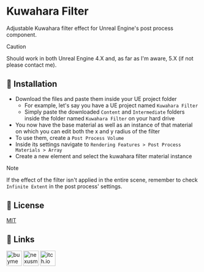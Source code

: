 # Kuwahara Filter

Adjustable Kuwahara filter effect for Unreal Engine's post process component.

> [!CAUTION]
> Should work in both Unreal Engine 4.X and, as far as I'm aware, 5.X (if not please contact me).

## 📖 Installation

* Download the files and paste them inside your UE project folder
  - For example, let's say you have a UE project named `Kuwahara Filter`
  - Simply paste the downloaded `Content` and `Intermediate` folders inside the folder named `Kuwahara Filter` on your hard drive
* You now have the base material as well as an instance of that material on which you can edit both the x and y radius of the filter
* To use them, create a `Post Process Volume`
* Inside its settings navigate to `Rendering Features > Post Process Materials > Array`
* Create a new element and select the kuwahara filter material instance

> [!NOTE]
> If the effect of the filter isn't applied in the entire scene, remember to check `Infinite Extent` in the post process' settings.

## 📄 License

[MIT](https://choosealicense.com/licenses/mit/)

## 🔗 Links

<a href="https://buymeacoffee.com/noxtgm" target="_blank" rel="noreferrer"><img src="https://i.imgur.com/XMrXLUD.png" alt="buymeacoffee page" width="40" height="40"/></a> <a href="https://next.nexusmods.com/profile/noxtgm" target="_blank" rel="noreferrer"><img src="https://i.imgur.com/la4rbPq.png" alt="nexusmods page" width="40" height="40"/></a> <a href="https://noxtgm.itch.io" target="_blank" rel="noreferrer"><img src="https://i.imgur.com/d9pIWxO.png" alt="itch.io page" width="40" height="40"/></a>
